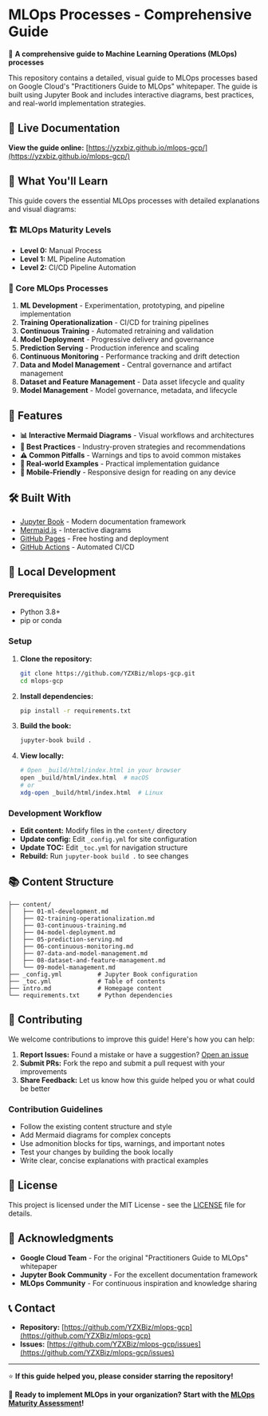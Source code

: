 # MLOps Processes - Comprehensive Guide

🚀 **A comprehensive guide to Machine Learning Operations (MLOps) processes**

This repository contains a detailed, visual guide to MLOps processes based on Google Cloud's "Practitioners Guide to MLOps" whitepaper. The guide is built using Jupyter Book and includes interactive diagrams, best practices, and real-world implementation strategies.

## 📖 Live Documentation

**View the guide online:** [https://yzxbiz.github.io/mlops-gcp/](https://yzxbiz.github.io/mlops-gcp/)

## 🎯 What You'll Learn

This guide covers the essential MLOps processes with detailed explanations and visual diagrams:

### 🏗️ MLOps Maturity Levels

- **Level 0:** Manual Process
- **Level 1:** ML Pipeline Automation
- **Level 2:** CI/CD Pipeline Automation

### 🔧 Core MLOps Processes

1. **ML Development** - Experimentation, prototyping, and pipeline implementation
2. **Training Operationalization** - CI/CD for training pipelines
3. **Continuous Training** - Automated retraining and validation
4. **Model Deployment** - Progressive delivery and governance
5. **Prediction Serving** - Production inference and scaling
6. **Continuous Monitoring** - Performance tracking and drift detection
7. **Data and Model Management** - Central governance and artifact management
8. **Dataset and Feature Management** - Data asset lifecycle and quality
9. **Model Management** - Model governance, metadata, and lifecycle

## 🎨 Features

- **📊 Interactive Mermaid Diagrams** - Visual workflows and architectures
- **🎯 Best Practices** - Industry-proven strategies and recommendations
- **⚠️ Common Pitfalls** - Warnings and tips to avoid common mistakes
- **🔗 Real-world Examples** - Practical implementation guidance
- **📱 Mobile-Friendly** - Responsive design for reading on any device

## 🛠️ Built With

- [Jupyter Book](https://jupyterbook.org/) - Modern documentation framework
- [Mermaid.js](https://mermaid-js.github.io/mermaid/) - Interactive diagrams
- [GitHub Pages](https://pages.github.com/) - Free hosting and deployment
- [GitHub Actions](https://github.com/features/actions) - Automated CI/CD

## 🚀 Local Development

### Prerequisites

- Python 3.8+
- pip or conda

### Setup

1. **Clone the repository:**

   ```bash
   git clone https://github.com/YZXBiz/mlops-gcp.git
   cd mlops-gcp
   ```

2. **Install dependencies:**

   ```bash
   pip install -r requirements.txt
   ```

3. **Build the book:**

   ```bash
   jupyter-book build .
   ```

4. **View locally:**
   ```bash
   # Open _build/html/index.html in your browser
   open _build/html/index.html  # macOS
   # or
   xdg-open _build/html/index.html  # Linux
   ```

### Development Workflow

- **Edit content:** Modify files in the `content/` directory
- **Update config:** Edit `_config.yml` for site configuration
- **Update TOC:** Edit `_toc.yml` for navigation structure
- **Rebuild:** Run `jupyter-book build .` to see changes

## 📚 Content Structure

```
├── content/
│   ├── 01-ml-development.md
│   ├── 02-training-operationalization.md
│   ├── 03-continuous-training.md
│   ├── 04-model-deployment.md
│   ├── 05-prediction-serving.md
│   ├── 06-continuous-monitoring.md
│   ├── 07-data-and-model-management.md
│   ├── 08-dataset-and-feature-management.md
│   └── 09-model-management.md
├── _config.yml          # Jupyter Book configuration
├── _toc.yml             # Table of contents
├── intro.md             # Homepage content
└── requirements.txt     # Python dependencies
```

## 🤝 Contributing

We welcome contributions to improve this guide! Here's how you can help:

1. **Report Issues:** Found a mistake or have a suggestion? [Open an issue](https://github.com/YZXBiz/mlops-gcp/issues)
2. **Submit PRs:** Fork the repo and submit a pull request with your improvements
3. **Share Feedback:** Let us know how this guide helped you or what could be better

### Contribution Guidelines

- Follow the existing content structure and style
- Add Mermaid diagrams for complex concepts
- Use admonition blocks for tips, warnings, and important notes
- Test your changes by building the book locally
- Write clear, concise explanations with practical examples

## 📄 License

This project is licensed under the MIT License - see the [LICENSE](LICENSE) file for details.

## 🙏 Acknowledgments

- **Google Cloud Team** - For the original "Practitioners Guide to MLOps" whitepaper
- **Jupyter Book Community** - For the excellent documentation framework
- **MLOps Community** - For continuous inspiration and knowledge sharing

## 📞 Contact

- **Repository:** [https://github.com/YZXBiz/mlops-gcp](https://github.com/YZXBiz/mlops-gcp)
- **Issues:** [https://github.com/YZXBiz/mlops-gcp/issues](https://github.com/YZXBiz/mlops-gcp/issues)

---

⭐ **If this guide helped you, please consider starring the repository!**

🚀 **Ready to implement MLOps in your organization? Start with the [MLOps Maturity Assessment](https://yzxbiz.github.io/mlops-gcp/)!**
